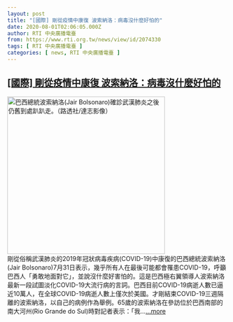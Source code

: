 ```yaml
---
layout: post
title: "[國際] 剛從疫情中康復 波索納洛：病毒沒什麼好怕的"
date: 2020-08-01T02:06:05.000Z
author: RTI 中央廣播電臺
from: https://www.rti.org.tw/news/view/id/2074330
tags: [ RTI 中央廣播電臺 ]
categories: [ news, RTI 中央廣播電臺 ]
---
```

<!--1596247565000-->
[[國際] 剛從疫情中康復 波索納洛：病毒沒什麼好怕的](https://www.rti.org.tw/news/view/id/2074330)
------

<div>
<img src="https://static.rti.org.tw/assets/thumbnails/2020/07/26/5f2b0bf186910d27d182228ff3a781fe.JPG" width="360" alt="巴西總統波索納洛(Jair Bolsonaro)確診武漢肺炎之後仍舊到處趴趴走。（路透社/達志影像）" title="巴西總統波索納洛(Jair Bolsonaro)確診武漢肺炎之後仍舊到處趴趴走。（路透社/達志影像）"><br>剛從俗稱武漢肺炎的2019年冠狀病毒疾病(COVID-19)中康復的巴西總統波索納洛(Jair Bolsonaro)7月31日表示，幾乎所有人在最後可能都會罹患COVID-19，呼籲巴西人「勇敢地面對它」，並說沒什麼好害怕的。這是巴西極右翼領導人波索納洛最新一段試圖淡化COVID-19大流行病的言詞。巴西目前COVID-19病逝人數已逼近10萬人，在全球COVID-19病逝人數上僅次於美國。才剛結束COVID-19三週隔離的波索納洛，以自己的病例作為舉例。65歲的波索納洛在參訪位於巴西南部的南大河州(Rio Grande do Sul)時對記者表示：「我...<a target="_blank" href="https://www.rti.org.tw/news/view/id/2074330">...more</a>
</div>
